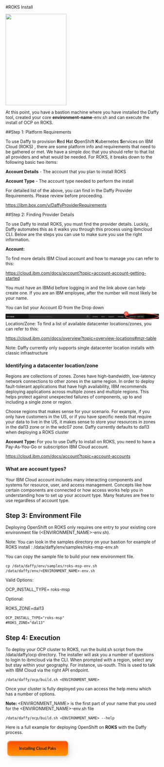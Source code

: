 #ROKS Install

<img src='../images/ROKS.jpeg'   align="top" width="200"
  height="300" style = "float">

At this point, you have a bastion machine where you have installed the Daffy tool, created your core <b>environment-name</b>-env.sh and can execute the install of OCP on ROKS.

##Step 1: Platform Requirements

To use Daffy to provision <b>R</b>ed <b>H</b>at <b>O</b>penShift <b>K</b>ubernetes <b>S</b>ervices on IBM Cloud (ROKS) , there are some platform info and requirements that need to be gathered or met. We have a simple doc that you should refer to that list all providers and what would be needed.  For ROKS, it breaks down to the following basic two items:

<b>Account Details</b> - The account that you plan to install ROKS

<b>Account Type</b> - The account type needed to perform the install

For detailed list of the above, you can find in the Daffy Provider Requirements. Please review before proceeding.

https://ibm.box.com/v/DaffyProviderRequirements

##Step 2: Finding Provider Details

To use Daffy to install ROKS, you must find the provider details. Luckily, Daffy automates this as it walks you through this process using ibmcloud CLI. Below are the steps you can use to make sure you use the right information.

<b>Account:</b>

To find more details IBM Cloud account and how to manage you can refer to this:

https://cloud.ibm.com/docs/account?topic=account-account-getting-started

You must have an IBMid before logging in and the link above can help create one. If you are an IBM employee, after the number will most likely be your name.

You can list your Account ID from the Drop down
<img src="../images/download.jpeg" style="float: left; margin-right: 10px;" />

Location/Zone:
To find a list of available datacenter locations/zones, you can refer to this:

https://cloud.ibm.com/docs/overview?topic=overview-locations#mzr-table

Note: Daffy currently only supports single datacenter location installs with classic infrastructure
### Identifying a datacenter location/zone

Regions are collections of zones. Zones have high-bandwidth, low-latency network connections to other zones in the same region. In order to deploy fault-tolerant applications that have high availability, IBM recommends deploying applications across multiple zones and multiple regions. This helps protect against unexpected failures of components, up to and including a single zone or region.

Choose regions that makes sense for your scenario. For example, if you only have customers in the US, or if you have specific needs that require your data to live in the US, it makes sense to store your resources in zones in the dal13 zone or in the wdc07 zone. Daffy currently defaults to dal13 when deploying a ROKS cluster

<b> Account Type: </b>
For you to use Daffy to install on ROKS, you need to have a Pay-As-You-Go or subscription IBM Cloud account.

https://cloud.ibm.com/docs/account?topic=account-accounts

### What are account types?
Your IBM Cloud account includes many interacting components and systems for resource, user, and access management. Concepts like how certain components are connected or how access works help you in understanding how to set up your account type. Many features are free to use regardless of account type.

## Step 3: Environment File

Deploying OpenShift on ROKS only requires one entry to your existing core environment file (<ENVIRONMENT_NAME>-env.sh).



Note: You can look in the samples directory on your bastion for example of ROKS install : /data/daffy/env/samples/roks-msp-env.sh



You can copy the sample file to build your new environment  file.
```
cp /data/daffy/env/samples/roks-msp-env.sh /data/daffy/env/<ENVIRONMENT_NAME>-env.sh
```
Valid Options:

OCP_INSTALL_TYPE= roks-msp



Optional:

ROKS_ZONE=dal13

```
OCP_INSTALL_TYPE="roks-msp"
#ROKS_ZONE="dal13"

```
## Step 4: Execution

To deploy your OCP cluster to ROKS, run the build.sh script from the /data/daffy/ocp directory. The installer will ask you a number of questions to login to ibmcloud via the CLI. When prompted with a region, select any but stay within your geography. For instance, us-south. This is used to talk with IBM Cloud via the right API endpoint.
```
/data/daffy/ocp/build.sh <ENVIRONMENT_NAME>
```
Once your cluster is fully deployed you can access the help menu which has a number of options.

<b> Note: </b> <ENVIRONMENT_NAME> is the first part of your name that you used for the <ENVIRONMENT_NAME>-env.sh file

```
/data/daffy/ocp/build.sh <ENVIRONMENT_NAME> --help
```

Here is a full example for deploying OpenShift on <b>ROKS</b> with the Daffy process.

<button onclick="location.href='/daffy/Cloud-Paks/'" class="custom-btn btn-7">
Installing Cloud Paks</button>






<!-- PUT ANY JS OR CSS BELOW HERE-->

<style>

.frame {
  width: 90%;
  margin: 40px auto;
  text-align: center;
}
button {
  margin: 5px;
}
.custom-btn {
  width: 200px;
  height: 50px;
  color: black;
  border-radius: 10px;
  padding: 10px 25px;
  font-family: 'Lato', sans-serif;
  font-weight: 500;
  background: transparent;
  cursor: pointer;
  transition: all 0.3s ease;
  position: relative;
  display: inline-block;
   box-shadow:inset 2px 2px 2px 0px rgba(255,255,255,.5),
   7px 7px 20px 0px rgba(0,0,0,.1),
   4px 4px 5px 0px rgba(0,0,0,.1);
  outline: none;
}

/* 7 */
.btn-7 {
background: linear-gradient(0deg, rgba(255,151,0,1) 0%, rgba(251,75,2,1) 100%);
  line-height: 42px;
  padding: 0;
  border: none;
}
.btn-7 span {
  position: relative;
  display: block;
  width: 100%;
  height: 100%;
}
.btn-7:before,
.btn-7:after {
  position: absolute;
  content: "";
  right: 0;
  bottom: 0;
  background: rgba(251,75,2,1);
  box-shadow:
   -7px -7px 20px 0px rgba(255,255,255,.9),
   -4px -4px 5px 0px rgba(255,255,255,.9),
   7px 7px 20px 0px rgba(0,0,0,.2),
   4px 4px 5px 0px rgba(0,0,0,.3);
  transition: all 0.3s ease;
}
.btn-7:before{
   height: 0%;
   width: 2px;
}
.btn-7:after {
  width: 0%;
  height: 2px;
}
.btn-7:hover{
  color: rgba(251,75,2,1);
  background: transparent;
}
.btn-7:hover:before {
  height: 100%;
}
.btn-7:hover:after {
  width: 100%;
}
.btn-7 span:before,
.btn-7 span:after {
  position: absolute;
  content: "";
  left: 0;
  top: 0;
  background: rgba(251,75,2,1);
  box-shadow:
   -7px -7px 20px 0px rgba(255,255,255,.9),
   -4px -4px 5px 0px rgba(255,255,255,.9),
   7px 7px 20px 0px rgba(0,0,0,.2),
   4px 4px 5px 0px rgba(0,0,0,.3);
  transition: all 0.3s ease;
}
.btn-7 span:before {
  width: 2px;
  height: 0%;
}
.btn-7 span:after {
  height: 2px;
  width: 0%;
}
.btn-7 span:hover:before {
  height: 100%;
}
.btn-7 span:hover:after {
  width: 100%;
}
}
</style>
